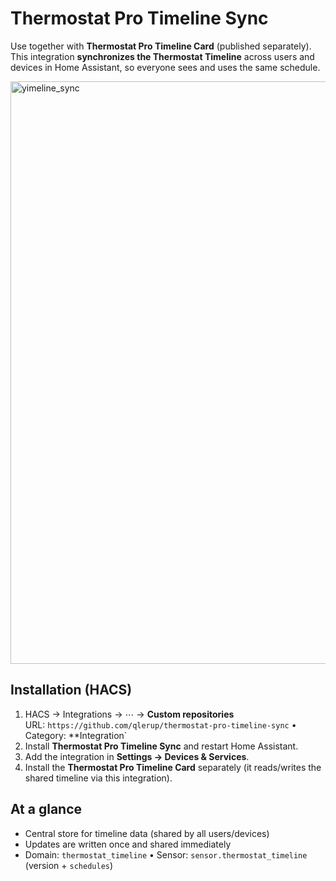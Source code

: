 # Thermostat Pro Timeline Sync

Use together with **Thermostat Pro Timeline Card** (published separately).  
This integration **synchronizes the Thermostat Timeline** across users and devices in Home Assistant, so everyone sees and uses the same schedule.

<img width="767" height="932" alt="yimeline_sync" src="https://github.com/user-attachments/assets/f8661142-9504-49fc-829f-e19a7d8067c6" />


## Installation (HACS)
1) HACS → Integrations → ⋯ → **Custom repositories**  
   URL: `https://github.com/qlerup/thermostat-pro-timeline-sync` • Category: **Integration`
2) Install **Thermostat Pro Timeline Sync** and restart Home Assistant.
3) Add the integration in **Settings → Devices & Services**.
4) Install the **Thermostat Pro Timeline Card** separately (it reads/writes the shared timeline via this integration).

## At a glance
- Central store for timeline data (shared by all users/devices)
- Updates are written once and shared immediately
- Domain: `thermostat_timeline` • Sensor: `sensor.thermostat_timeline` (version + `schedules`)
